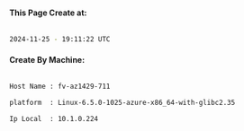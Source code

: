 
   
#### This Page Create at:

```bash

2024-11-25 - 19:11:22 UTC

```

#### Create By Machine:

```bash

Host Name : fv-az1429-711

platform  : Linux-6.5.0-1025-azure-x86_64-with-glibc2.35

Ip Local  : 10.1.0.224

```

